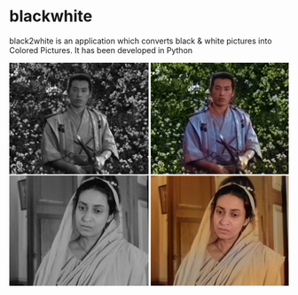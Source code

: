 # blackwhite
black2white is an application which converts black &amp; white pictures into Colored Pictures. It has been developed in Python

![Demo Image](inp_out.png?raw=true "Sample Input and Output")
